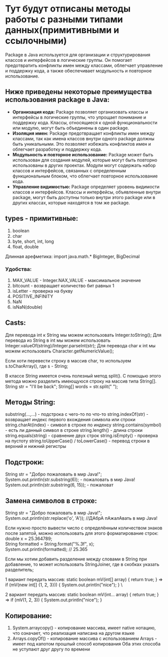 # Тут будут отписаны методы работы с разными типами данных(примитивными и ссылочными)

Package в Java используется для организации и структурирования классов и интерфейсов в логические группы. Он помогает предотвратить конфликты имен между классами, облегчает управление и поддержку кода, а также обеспечивает модульность и повторное использование.

## Ниже приведены некоторые преимущества использования package в Java:

- **Организация кода:** Package позволяет организовать классы и интерфейсы в логические группы, что упрощает понимание и поддержку кода. Классы, относящиеся к одной функциональности или модулю, могут быть объединены в один package.
- **Изоляция имен:** Package предотвращает конфликты имен между классами, так как имена классов внутри одного package должны быть уникальными. Это позволяет избежать конфликтов имен и облегчает разработку и поддержку кода.
- **Модульность и повторное использование:** Package может быть использован для создания модулей, которые могут быть повторно использованы в других проектах. Модули могут содержать набор классов и интерфейсов, связанных с определенным функциональным блоком, что облегчает повторное использование кода.
- **Управление видимостью:** Package определяет уровень видимости классов и интерфейсов. Классы и интерфейсы, объявленные внутри package, могут быть доступны только внутри этого package или в других классах, которые находятся в том же package.

## types - примитивные:
1) boolean
2) char
3) byte, short, int, long
4) float, double

Длинная арефметика:
import java.math.*
BigInteger, BigDecimal

### Удобства:
1) MAX_VALUE - Integer.NAX_VALUE - максимальное значение
2) bitcount - возвращает количество бит равных 1
3) isLetter - проверка на букву
4) POSITIVE_INFINITY
5) NaN
6) isNaN(double)

## Casts:
Для перевода int к String мы можем использовать Integer.toString();
Для перевода из String в int мы можем использовать Integer.valueOf(string)/Integer.parseInt(str);
Для перевода char к int мы можем использовать Character.getNumericValue();

Если хоти перевести строку в массив char, то используем s.toCharArray(), где s - String;

В классе String имеется очень полезный метод split(). С помощью этого метода можно разделить имеющуюся строку на массив типа String[].
String str = "I'll be back";
String[] words = str.split(" ");

## Методы String:
substring(...,...) - подстрока с чего-то по что-то
string.indexOf(str) - возвращает индекс первого вхождения символа или строки
string.charAt(index) - символ в строке по индексу
string.contains(symbol) - есть ли данный символ в строке
string.length() - длина строки
string.equals(string) - сравнение двух строк
string.isEmpty() - проверка на пустоту
string.toUpperCase() / toLowerCase() - перевод строки в верхний и нижний регистры

## Подстроки:
String str = "Добро пожаловать в мир Java!"; \
System.out.println(str.substring(6)); - пожаловать в мир Java! \
System.out.println(str.substring(6, 15)); - пожаловат

## Замена символов в строке:
String str = "Добро пожаловать в мир Java!"; \
System.out.println(str.replace('о', 'А')); //ДАбрА пАжалАвать в мир Java!

Если нужно просто вывести число с определённым количеством знаков после запятой, можно использовать для этого форматирование строк:
double x = 25.364789; \
String formatted = String.format("%.3f", x); \
System.out.println(formatted);    // 25.365

Если мы хотим добавить разделение между словами в String при добавление, то может использовать StringJoiner, где в скобках указать разделитель;

1 вариант передать массив:
static boolean mV(int[] array) {
        return true;
} => if (mV(new int[] {1, 2, 3})) {
            System.out.println("nice");
        } \

2 вариант передать массив:
static boolean mV(int... array) {
        return true;
} => if (mV(1, 2, 3)) {
            System.out.println("nice");
        }

## Копирование:
1) System.arraycopy() - копирование массива, имеет native нотацию, что означает, что реализация написана на другом языке
2) Arrays.copyOf() - копирование массива с использованием Arrays - имеет под капотом прошлый способ копирования
Оба этих способа не уступают друг другу по времени
